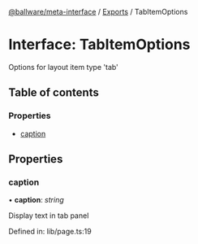 [@ballware/meta-interface](../README.md) / [Exports](../modules.md) / TabItemOptions

# Interface: TabItemOptions

Options for layout item type 'tab'

## Table of contents

### Properties

- [caption](tabitemoptions.md#caption)

## Properties

### caption

• **caption**: *string*

Display text in tab panel

Defined in: lib/page.ts:19
